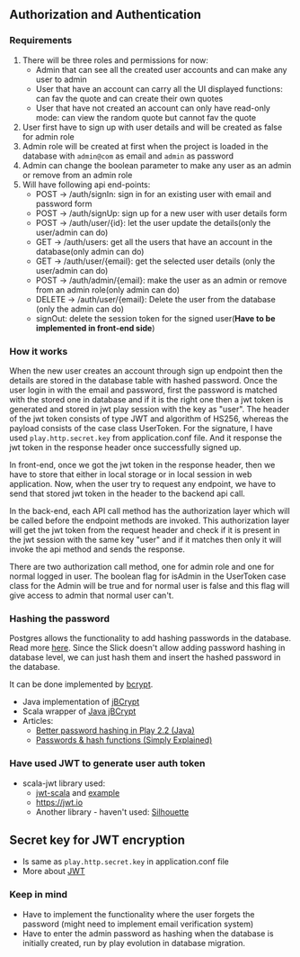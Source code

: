 ## Authorization and Authentication

### Requirements
1. There will be three roles and permissions for now:
    - Admin that can see all the created user accounts and can make any user to admin
    - User that have an account can carry all the UI displayed functions: can fav the quote and can create their own quotes
    - User that have not created an account can only have read-only mode: can view the random quote but cannot fav the quote
2. User first have to sign up with user details and will be created as false for admin role
3. Admin role will be created at first when the project is loaded in the database with `admin@com` as email and `admin` as password
4. Admin can change the boolean parameter to make any user as an admin or remove from an admin role
5. Will have following api end-points:
    - POST -> /auth/signIn: sign in for an existing user with email and password form
    - POST -> /auth/signUp: sign up for a new user with user details form
    - POST -> /auth/user/{id}: let the user update the details(only the user/admin can do)
    - GET -> /auth/users: get all the users that have an account in the database(only admin can do)
    - GET -> /auth/user/{email}: get the selected user details (only the user/admin can do)
    - POST -> /auth/admin/{email}: make the user as an admin or remove from an admin role(only admin can do)
    - DELETE -> /auth/user/{email}: Delete the user from the database (only the admin can do)
    - signOut: delete the session token for the signed user(**Have to be implemented in front-end side**)
    
### How it works
When the new user creates an account through sign up endpoint then the details are stored in the database table with hashed password. Once the user login in with the email and password, first the password is matched with the stored one in database and if it is the right one then a jwt token is generated and stored in jwt play session with the key as "user". The header of the jwt token consists of type JWT and algorithm of HS256, whereas the payload consists of the case class UserToken. For the signature, I have used `play.http.secret.key` from application.conf file. And it response the jwt token in the response header once successfully signed up. 

In front-end, once we got the jwt token in the response header, then we have to store that either in local storage or in local session in web application. Now, when the user try to request any endpoint, we have to send that stored jwt token in the header to the backend api call. 


In the back-end, each API call method has the authorization layer which will be called before the endpoint methods are invoked. This authorization layer will get the jwt token from the request header and check if it is present in the jwt session with the same key "user" and if it matches then only it will invoke the api method and sends the response.

There are two authorization call method, one for admin role and one for normal logged in user. The boolean flag for isAdmin in the UserToken case class for the Admin will be true and for normal user is false and this flag will give access to admin that normal user can't. 


### Hashing the password
Postgres allows the functionality to add hashing passwords in the database. Read more [here](https://www.postgresql.org/docs/9.0/pgcrypto.html).
Since the Slick doesn't allow adding password hashing in database level, we can just hash them and insert the hashed password in the database.

It can be done implemented by [bcrypt](https://en.wikipedia.org/wiki/Bcrypt). 

- Java implementation of [jBCrypt](https://www.mindrot.org/projects/jBCrypt/)
- Scala wrapper of [Java jBCrypt](https://github.com/t3hnar/scala-bcrypt)
- Articles:
    - [Better password hashing in Play 2.2 (Java)](http://rny.io/playframework/bcrypt/2013/10/22/better-password-hashing-in-play-2.html)
    - [Passwords & hash functions (Simply Explained)](https://www.youtube.com/watch?v=cczlpiiu42M&ab_channel=SimplyExplained)
    
### Have used JWT to generate user auth token
- scala-jwt library used:
    - [jwt-scala](https://github.com/pauldijou/jwt-scala) and [example](http://pauldijou.fr/jwt-scala/)
    - https://jwt.io
    - Another library - haven't used: [Silhouette](https://github.com/adamzareba/play-silhouette-rest-slick)

## Secret key for JWT encryption
- Is same as `play.http.secret.key` in application.conf file
- More about [JWT](https://www.youtube.com/watch?v=7Q17ubqLfaM)

### Keep in mind
- Have to implement the functionality where the user forgets the password (might need to implement email verification system)
- Have to enter the admin password as hashing when the database is initially created, run by play evolution in database migration.